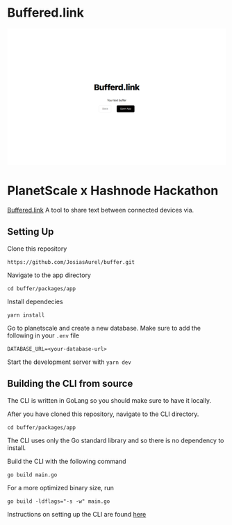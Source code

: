 # Buffered.link

![buffered.link](buffered.link.png)

# PlanetScale x Hashnode Hackathon

[Buffered.link](https://buffered.link/) A tool to share text between connected devices via.

## Setting Up

Clone this repository

```shell
https://github.com/JosiasAurel/buffer.git
```

Navigate to the app directory

```shell
cd buffer/packages/app
```

Install dependecies

```shell
yarn install
```

Go to planetscale and create a new database.
Make sure to add the following in your `.env` file

```env
DATABASE_URL=<your-database-url>
```

Start the development server with `yarn dev`

## Building the CLI from source

The CLI is written in GoLang so you should make sure to have it locally.

After you have cloned this repository, navigate to the CLI directory.

```shell
cd buffer/packages/app
```

The CLI uses only the Go standard library and so there is no dependency to install.

Build the CLI with the following command

```shell
go build main.go
```

For a more optimized binary size, run

```shell
go build -ldflags="-s -w" main.go
```

Instructions on setting up the CLI are found [here](https://buffered.link/docs)
